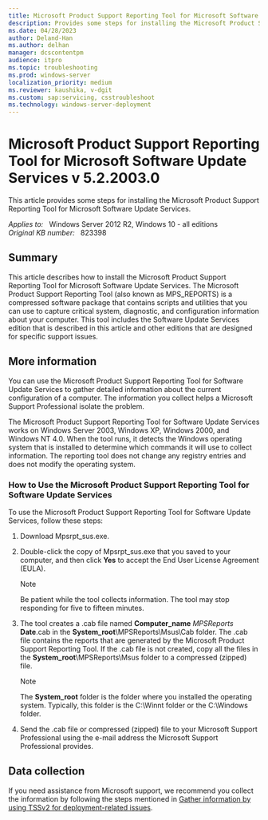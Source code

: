 ```yaml
---
title: Microsoft Product Support Reporting Tool for Microsoft Software Update Services v 5.2.2003.0
description: Provides some steps for installing the Microsoft Product Support Reporting Tool for Microsoft Software Update Services
ms.date: 04/28/2023
author: Deland-Han
ms.author: delhan
manager: dcscontentpm
audience: itpro
ms.topic: troubleshooting
ms.prod: windows-server
localization_priority: medium
ms.reviewer: kaushika, v-dgit
ms.custom: sap:servicing, csstroubleshoot
ms.technology: windows-server-deployment
---
```

# Microsoft Product Support Reporting Tool for Microsoft Software Update Services v 5.2.2003.0  

This article provides some steps for installing the Microsoft Product Support Reporting Tool for Microsoft Software Update Services.

_Applies to:_ &nbsp; Windows Server 2012 R2, Windows 10 - all editions  
_Original KB number:_ &nbsp; 823398

## Summary

This article describes how to install the Microsoft Product Support Reporting Tool for Microsoft Software Update Services. The Microsoft Product Support Reporting Tool (also known as MPS_REPORTS) is a compressed software package that contains scripts and utilities that you can use to capture critical system, diagnostic, and configuration information about your computer. This tool includes the Software Update Services edition that is described in this article and other editions that are designed for specific support issues.

## More information

You can use the Microsoft Product Support Reporting Tool for Software Update Services to gather detailed information about the current configuration of a computer. The information you collect helps a Microsoft Support Professional isolate the problem.

The Microsoft Product Support Reporting Tool for Software Update Services works on Windows Server 2003, Windows XP, Windows 2000, and Windows NT 4.0. When the tool runs, it detects the Windows operating system that is installed to determine which commands it will use to collect information. The reporting tool does not change any registry entries and does not modify the operating system.

### How to Use the Microsoft Product Support Reporting Tool for Software Update Services

To use the Microsoft Product Support Reporting Tool for Software Update Services, follow these steps:

1. Download Mpsrpt_sus.exe.
2. Double-click the copy of Mpsrpt_sus.exe that you saved to your computer, and then click **Yes** to accept the End User License Agreement (EULA).

    > [!NOTE]
    > Be patient while the tool collects information. The tool may stop responding for five to fifteen minutes.
3. The tool creates a .cab file named **Computer_name** _MPSReports_ **Date**.cab in the **System_root**\\MPSReports\\Msus\\Cab folder. The .cab file contains the reports that are generated by the Microsoft Product Support Reporting Tool. If the .cab file is not created, copy all the files in the **System_root**\\MPSReports\\Msus folder to a compressed (zipped) file.

    > [!NOTE]
    > The **System_root** folder is the folder where you installed the operating system. Typically, this folder is the C:\\Winnt folder or the C:\\Windows folder.
4. Send the .cab file or compressed (zipped) file to your Microsoft Support Professional using the e-mail address the Microsoft Support Professional provides.

## Data collection

If you need assistance from Microsoft support, we recommend you collect the information by following the steps mentioned in [Gather information by using TSSv2 for deployment-related issues](../../windows-client/windows-troubleshooters/gather-information-using-tssv2-deployment.md).
